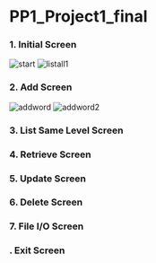 # PP1_Project1_final
### 1. Initial Screen
![start](https://github.com/yoomin-hwang/PP1_Project1/assets/134265429/c56221cf-ff26-4258-98f1-93dd0dd23464)
![listall1](https://github.com/yoomin-hwang/PP1_Project1/assets/134265429/f6424016-ff05-466c-a242-1060ff94a086)

### 2. Add Screen
![addword](./yoomin-hwang/PP1_Project1/assets/134265429/267f0745-5e69-46ea-932f-b58e2336511f)
![addword2](https://github.com/yoomin-hwang/PP1_Project1/assets/134265429/baffae8d-18fa-475a-a61b-904277515eb5)

### 3. List Same Level Screen

### 4. Retrieve Screen

### 5. Update Screen

### 6. Delete Screen

### 7. File I/O Screen

### . Exit Screen
